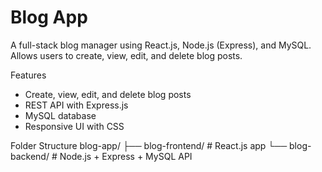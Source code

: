# Blog App 
A full-stack blog manager using React.js, Node.js (Express), and MySQL. Allows users to create, view, edit, and delete blog posts.

Features

- Create, view, edit, and delete blog posts
- REST API with Express.js
- MySQL database
- Responsive UI with CSS


Folder Structure
blog-app/
├── blog-frontend/ # React.js app
└── blog-backend/ # Node.js + Express + MySQL API
